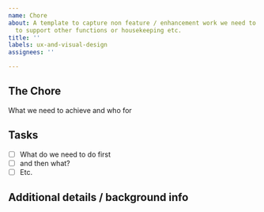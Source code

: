 ```yaml
---
name: Chore
about: A template to capture non feature / enhancement work we need to do like work
  to support other functions or housekeeping etc.
title: ''
labels: ux-and-visual-design
assignees: ''

---
```


## The Chore

What we need to achieve and who for

## Tasks

- [ ] What do we need to do first
- [ ] and then what?
- [ ] Etc.

## Additional details / background info
